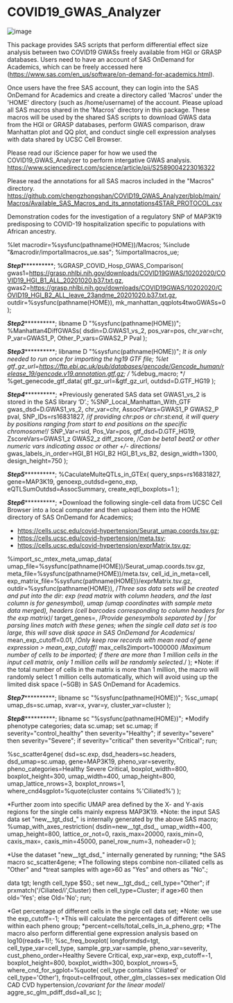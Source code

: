 # COVID19_GWAS_Analyzer


![image](https://github.com/chengzhongshan/COVID19_GWAS_Analyzer/assets/24280206/3f28404f-0cc4-4c91-aef7-ef6594a8f338)

This package provides SAS scripts that perform differential effect size analysis between two COVID19 GWASs freely available from HGI or GRASP databases. Users need to have an account of SAS OnDemand for Academics, which can be freely accessed here (https://www.sas.com/en_us/software/on-demand-for-academics.html). 

Once users have the free SAS account, they can login into the SAS OnDemand for Academics and create a directory called 'Macros' under the 'HOME' directory (such as /home/username) of the account. Please upload all SAS macros shared in the 'Macros' directory in this package. These macros will be used by the shared SAS scripts to download GWAS data from the HGI or GRASP databases, perform GWAS comparison, draw Manhattan plot and QQ plot, and conduct single cell expression analyses with data shared by UCSC Cell Browser.

Please read our iScience paper for how we used the COVID19_GWAS_Analyzer to perform intergative GWAS analysis.
https://www.sciencedirect.com/science/article/pii/S2589004223016322

Please read the annotations for all SAS macros included in the "Macros" directory.
https://github.com/chengzhongshan/COVID19_GWAS_Analyzer/blob/main/Macros/Available_SAS_Macros_and_its_annotations4STAR_PROTOCOL.csv

Demonstration codes for the investigation of a regulatory SNP of MAP3K19 predisposing to COVID-19 hospitalization specific to populations with African ancestry.

%let macrodir=%sysfunc(pathname(HOME))/Macros;
%include "&macrodir/importallmacros_ue.sas";
%importallmacros_ue;

*************Step1***********************;
%GRASP_COVID_Hosp_GWAS_Comparison(
gwas1=https://grasp.nhlbi.nih.gov/downloads/COVID19GWAS/10202020/COVID19_HGI_B1_ALL_20201020.b37.txt.gz,
gwas2=https://grasp.nhlbi.nih.gov/downloads/COVID19GWAS/10202020/COVID19_HGI_B2_ALL_leave_23andme_20201020.b37.txt.gz,
outdir=%sysfunc(pathname(HOME)),
mk_manhattan_qqplots4twoGWASs=0 
);

*************Step2***********************;
libname D "%sysfunc(pathname(HOME))";
%Manhattan4DiffGWASs(
dsdin=D.GWAS1_vs_2,
pos_var=pos,
chr_var=chr,
P_var=GWAS1_P,
Other_P_vars=GWAS2_P Pval
);

*************Step3***********************;
libname D "%sysfunc(pathname(HOME))";
*It is only needed to run once for importing the hg19 GTF file;
%let gtf_gz_url=https://ftp.ebi.ac.uk/pub/databases/gencode/Gencode_human/release_19/gencode.v19.annotation.gtf.gz;
/* %debug_macro; */
%get_genecode_gtf_data(
gtf_gz_url=&gtf_gz_url,
outdsd=D.GTF_HG19
);

*************Step4***********************;
*Previously generated SAS data set GWAS1_vs_2 is stored in the SAS library ‘D’.;
%SNP_Local_Manhattan_With_GTF
gwas_dsd=D.GWAS1_vs_2,
chr_var=chr,
AssocPVars=GWAS1_P GWAS2_P pval,
SNP_IDs=rs16831827,
/*if providing chr:pos or chr:st:end, it will query by positions ranging from start to end positions on the specific chromosome!*/
SNP_Var=rsid,
Pos_Var=pos,
gtf_dsd=D.GTF_HG19,
ZscoreVars=GWAS1_z GWAS2_z diff_zscore,
/*Can be beta1 beat2 or other numeric vars indicating assoc or other +/- directions*/ 
gwas_labels_in_order=HGI_B1 HGI_B2 HGI_B1_vs_B2,
design_width=1300, 
design_height=750
);

*************Step5***********************;
%CaculateMulteQTLs_in_GTEx(
query_snps=rs16831827,
gene=MAP3K19,
genoexp_outdsd=geno_exp,
eQTLSumOutdsd=AssocSummary,
create_eqtl_boxplots=1
);

*************Step6***********************;
*Download the following single-cell data from UCSC Cell Browser into a local computer and then upload them into the HOME directory of SAS OnDemand for Academics;
* https://cells.ucsc.edu/covid-hypertension/Seurat_umap.coords.tsv.gz;
* https://cells.ucsc.edu/covid-hypertension/meta.tsv;
* https://cells.ucsc.edu/covid-hypertension/exprMatrix.tsv.gz;

%import_sc_mtex_meta_umap_data(
umap_file=%sysfunc(pathname(HOME))/Seurat_umap.coords.tsv.gz,
meta_file=%sysfunc(pathname(HOME))/meta.tsv,
cell_id_in_meta=cell,
exp_matrix_file=%sysfunc(pathname(HOME))/exprMatrix.tsv.gz,
outdir=%sysfunc(pathname(HOME)), 
/*Three sas data sets will be created and put into the dir:
exp (read matrix with column headers, and the last column is for genesymbol), 
umap (umap coordinates with sample meta data merged), 
headers (cell barcodes corresponding to column headers for the exp matrix)*/
target_genes=, 
/*Provide genesymbols separated by | for parsing lines match with these genes;
when the single cell data set is too large, this will save disk space in SAS OnDemand for Academics*/
mean_exp_cutoff=0.01, /*Only keep row records with mean read of gene expression > mean_exp_cutoff*/
max_cells2import=1000000 /*Maximum number of cells to be imported;
if there are more than 1 million cells in the input cell matrix, only 1 million cells
will be randomly selected.*/
);
*Note: if the total number of cells in the matrix is more than 1 million, the macro will randomly select 1 million cells automatically, which will avoid using up the limited disk space (~5GB) in SAS OnDemand for Academics.

*************Step7***********************;
libname sc "%sysfunc(pathname(HOME))";
%sc_umap(
umap_ds=sc.umap,
xvar=x,
yvar=y,
cluster_var=cluster
);

*************Step8***********************;
libname sc "%sysfunc(pathname(HOME))";
*Modify phenotype categories;
data sc.umap;
set sc.umap;
if severity="control_healthy" then severity="Healthy";
if severity="severe" then severity="Severe";
if severity="critical" then severity="Critical";
run;

%sc_scatter4gene(
dsd=sc.exp,
dsd_headers=sc.headers,
dsd_umap=sc.umap,
gene=MAP3K19,
pheno_var=severity,
pheno_categories=Healthy Severe Critical,
boxplot_width=800,
boxplot_height=300,
umap_width=400,
umap_height=800,
umap_lattice_nrows=3,
boxplot_nrows=1,
where_cnd4sgplot=%quote(cluster contains %'Ciliated%')
);

*Further zoom into specific UMAP area defined by the X- and Y-axis regions for the single cells mainly express MAP3K19.
*Note: the input SAS data set "new__tgt_dsd_" is internally generated by the above SAS macro; 
%umap_with_axes_restriction(
dsdin=new__tgt_dsd_,
umap_width=400,
umap_height=800,
lattice_or_not=0,
raxis_max=20000,
raxis_min=0,
caxis_max=,
caxis_min=45000,
panel_row_num=3,
noheader=0
);

*Use the dataset "new__tgt_dsd_" internally generated by running;
*the SAS macro sc_scatter4gene;
*The following steps combine non-ciliated cells as "Other" and 
*treat samples with age>60 as "Yes" and others as "No".;

data tgt;
length cell_type $50.;
set new__tgt_dsd_;
cell_type="Other";
if prxmatch('/Ciliated/i',Cluster) then cell_type=Cluster;
if age>60 then old='Yes';
else Old='No';
run;

*Get percentage of different cells in the single cell data set;
*Note: we use the exp_cutoff=-1;
*This will calculate the percentages of different cells within each pheno group;
*percent=cells/total_cells_in_a_pheno_grp;
*The macro also perform differential gene expression analysis based on log10(reads+1)!;
%sc_freq_boxplot(
longformdsd=tgt,
cell_type_var=cell_type,
sample_grp_var=sample,
pheno_var=severity,
cust_pheno_order=Healthy Severe Critical,
exp_var=exp,
exp_cutoff=-1,
boxplot_height=800,
boxplot_width=300,
boxplot_nrows=5,
where_cnd_for_sgplot=%quote( cell_type contains 'Ciliated' or cell_type='Other'),
frqout=cellfrqout,
other_glm_classes=sex medication Old CAD CVD hypertension,/*covariant for the linear model*/
aggre_sc_glm_pdiff_dsd=all_sc
);



